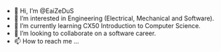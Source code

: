 - 👋 Hi, I’m @EaiZeDuS
- 👀 I’m interested in Engineering (Electrical, Mechanical and Software).
- 🌱 I’m currently learning CX50 Introduction to Computer Science.
- 💞️ I’m looking to collaborate on a software career.
- 📫 How to reach me ...

<!---
EaiZeDuS/EaiZeDuS is a ✨ special ✨ repository because its `README.md` (this file) appears on your GitHub profile.
You can click the Preview link to take a look at your changes.
--->
